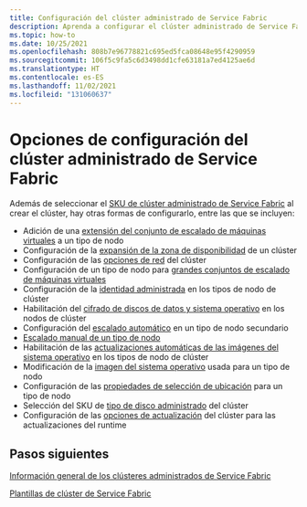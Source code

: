 ```yaml
---
title: Configuración del clúster administrado de Service Fabric
description: Aprenda a configurar el clúster administrado de Service Fabric para las actualizaciones automáticas del sistema operativo, las reglas de grupo de seguridad de red y mucho más.
ms.topic: how-to
ms.date: 10/25/2021
ms.openlocfilehash: 808b7e96778821c695ed5fca08648e95f4290959
ms.sourcegitcommit: 106f5c9fa5c6d3498dd1cfe63181a7ed4125ae6d
ms.translationtype: HT
ms.contentlocale: es-ES
ms.lasthandoff: 11/02/2021
ms.locfileid: "131060637"
---
```

# <a name="service-fabric-managed-cluster-configuration-options"></a>Opciones de configuración del clúster administrado de Service Fabric

Además de seleccionar el [SKU de clúster administrado de Service Fabric](overview-managed-cluster.md#service-fabric-managed-cluster-skus) al crear el clúster, hay otras formas de configurarlo, entre las que se incluyen:

* Adición de una [extensión del conjunto de escalado de máquinas virtuales](how-to-managed-cluster-vmss-extension.md) a un tipo de nodo
* Configuración de la [expansión de la zona de disponibilidad](how-to-managed-cluster-availability-zones.md) de un clúster
* Configuración de las [opciones de red](how-to-managed-cluster-networking.md) del clúster
* Configuración de un tipo de nodo para [grandes conjuntos de escalado de máquinas virtuales](how-to-managed-cluster-large-virtual-machine-scale-sets.md)
* Configuración de la [identidad administrada](how-to-managed-identity-managed-cluster-virtual-machine-scale-sets.md) en los tipos de nodo de clúster
* Habilitación del [cifrado de discos de datos y sistema operativo](how-to-enable-managed-cluster-disk-encryption.md) en los nodos de clúster
* Configuración del [escalado automático](how-to-managed-cluster-autoscale.md) en un tipo de nodo secundario
* [Escalado manual de un tipo de nodo](how-to-managed-cluster-modify-node-type.md#scale-a-node-type-manually-with-portal)
* Habilitación de las [actualizaciones automáticas de las imágenes del sistema operativo](how-to-managed-cluster-modify-node-type.md#enable-automatic-os-image-upgrades) en los tipos de nodo de clúster
* Modificación de la [imagen del sistema operativo](how-to-managed-cluster-modify-node-type.md#modify-the-os-image-for-a-node-type-with-portal) usada para un tipo de nodo
* Configuración de las [propiedades de selección de ubicación](how-to-managed-cluster-modify-node-type.md#configure-placement-properties-for-a-node-type-with-portal) para un tipo de nodo
* Selección del SKU de [tipo de disco administrado](how-to-managed-cluster-managed-disk.md) del clúster
* Configuración de las [opciones de actualización](how-to-managed-cluster-upgrades.md) del clúster para las actualizaciones del runtime


## <a name="next-steps"></a>Pasos siguientes

[Información general de los clústeres administrados de Service Fabric](overview-managed-cluster.md)

[Plantillas de clúster de Service Fabric](https://github.com/Azure-Samples/service-fabric-cluster-templates)
